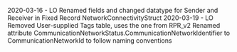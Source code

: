 2020-03-16 - LO
    Renamed fields and changed datatype for Sender and Receiver in Fixed Record NetworkConnectivityStruct
2020-03-19 - LO
    Removed User-supplied Tags table, uses the one from RPR_v2
    Renamed attribute CommunicationNetworkStatus.CommunicationNetworkIdentifier to CommunicationNetworkId to follow naming conventions